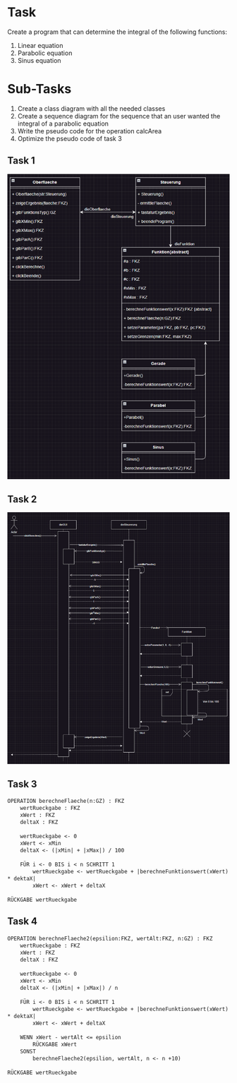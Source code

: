 # Task

Create a program that can determine the integral of the following functions:

1. Linear equation
2. Parabolic equation
3. Sinus equation

# Sub-Tasks

1. Create a class diagram with all the needed classes
2. Create a sequence diagram for the sequence that an user wanted the integral of a parabolic equation
3. Write the pseudo code for the operation calcArea
4. Optimize the pseudo code of task 3

## Task 1

![Class Diagram](Task_1/Class_diagram.png)

## Task 2

![Sequence Diagram](Task_2/Task_2_Image.png)

## Task 3
```
OPERATION berechneFlaeche(n:GZ) : FKZ
    wertRueckgabe : FKZ
    xWert : FKZ
    deltaX : FKZ

    wertRueckgabe <- 0
    xWert <- xMin
    deltaX <- (|xMin| + |xMax|) / 100

    FÜR i <- 0 BIS i < n SCHRITT 1
        wertRueckgabe <- wertRueckgabe + |berechneFunktionswert(xWert) * dektaX|
        xWert <- xWert + deltaX

RÜCKGABE wertRueckgabe
 ```
## Task 4 
```
OPERATION berechneFlaeche2(epsilion:FKZ, wertAlt:FKZ, n:GZ) : FKZ
    wertRueckgabe : FKZ
    xWert : FKZ
    deltaX : FKZ

    wertRueckgabe <- 0
    xWert <- xMin
    deltaX <- (|xMin| + |xMax|) / n

    FÜR i <- 0 BIS i < n SCHRITT 1
        wertRueckgabe <- wertRueckgabe + |berechneFunktionswert(xWert) * dektaX|
        xWert <- xWert + deltaX

    WENN xWert - wertAlt <= epsilion
        RÜCKGABE xWert
    SONST
        berechneFlaeche2(epsilion, wertAlt, n <- n +10)

RÜCKGABE wertRueckgabe
```